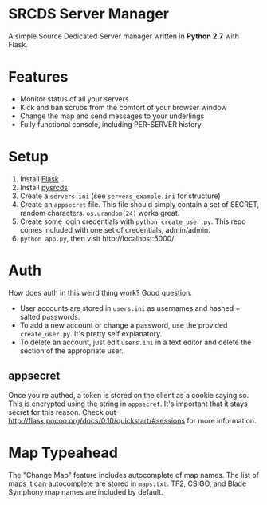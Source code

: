 SRCDS Server Manager
====================

A simple Source Dedicated Server manager written in **Python 2.7** with Flask.

Features
========

- Monitor status of all your servers
- Kick and ban scrubs from the comfort of your browser window
- Change the map and send messages to your underlings
- Fully functional console, including PER-SERVER history

Setup
=====

1. Install [Flask](http://flask.pocoo.org)
1. Install [pysrcds](https://github.com/pmrowla/pysrcds)
1. Create a `servers.ini` (see `servers_example.ini` for structure)
1. Create an `appsecret` file. This file should simply contain a set of SECRET, random characters. `os.urandom(24)` works great.
1. Create some login credentials with `python create_user.py`. This repo comes included with one set of credentials, admin/admin.
1. `python app.py`, then visit http://localhost:5000/

Auth
====

How does auth in this weird thing work? Good question.

- User accounts are stored in `users.ini` as usernames and hashed + salted passwords.
- To add a new account or change a password, use the provided `create_user.py`. It's pretty self explanatory.
- To delete an account, just edit `users.ini` in a text editor and delete the section of the appropriate user.

## appsecret

Once you're authed, a token is stored on the client as a cookie saying so. This is encrypted using the string in `appsecret`. It's important that it stays secret for this reason. Check out http://flask.pocoo.org/docs/0.10/quickstart/#sessions for more information.

Map Typeahead
=============

The "Change Map" feature includes autocomplete of map names. The list of maps it can autocomplete are stored in `maps.txt`. TF2, CS:GO, and Blade Symphony map names are included by default.
